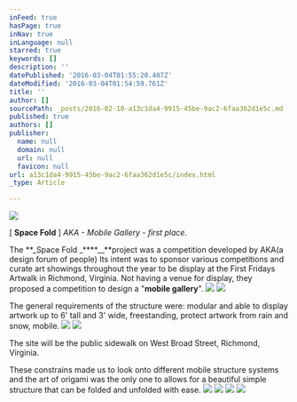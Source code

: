 ```yaml
---
inFeed: true
hasPage: true
inNav: true
inLanguage: null
starred: true
keywords: []
description: ''
datePublished: '2016-03-04T01:55:20.407Z'
dateModified: '2016-03-04T01:54:59.761Z'
title: ''
author: []
sourcePath: _posts/2016-02-10-a13c1da4-9915-45be-9ac2-6faa362d1e5c.md
published: true
authors: []
publisher:
  name: null
  domain: null
  url: null
  favicon: null
url: a13c1da4-9915-45be-9ac2-6faa362d1e5c/index.html
_type: Article

---
```

![](https://the-grid-user-content.s3-us-west-2.amazonaws.com/74e3f8eb-ff75-487f-a4f0-5e1211005624.jpg)

\[ **Space Fold** \] _AKA - Mobile Gallery - first place._

The **_Space Fold _****__**project was a competition developed by AKA(a design forum of people) Its intent was to sponsor various competitions and curate art showings throughout the year to be display at the First Fridays Artwalk in Richmond, Virginia. Not having a venue for display, they proposed a competition to design a "**mobile gallery**".
![](https://s3-us-west-2.amazonaws.com/the-grid-img/p/4fb329c65d24bb8b4634a677a32459b5850edc09.png)
![](https://s3-us-west-2.amazonaws.com/the-grid-img/p/a719b03f277f0db3701a8f7baffa3ed7f9285035.png)

The general requirements of the structure were: modular and able to display artwork up to 6' tall and 3' wide, freestanding, protect artwork from rain and snow, mobile.
![](https://s3-us-west-2.amazonaws.com/the-grid-img/p/bf00fb6662c815de1bca42486291ee57d3d1cca1.png)
![](https://s3-us-west-2.amazonaws.com/the-grid-img/p/76c1f9b07d7b5fc3e31de9ccbd26d10d4caedb4c.png)

The site will be the public sidewalk on West Broad Street, Richmond, Virginia.

These constrains made us to look onto different mobile structure systems and the art of origami was the only one to allows for a beautiful simple structure that can be folded and unfolded with ease.
![](https://s3-us-west-2.amazonaws.com/the-grid-img/p/9da4f786f1aa1cd969d743f7602a42ccce2bca16.png)
![](https://the-grid-user-content.s3-us-west-2.amazonaws.com/d12a8b6f-4d87-4dcf-97ef-6d3b27b92dcf.png)
![](https://the-grid-user-content.s3-us-west-2.amazonaws.com/dcf012fb-a1e2-41e1-97e4-b96c040f66e1.png)
![](https://the-grid-user-content.s3-us-west-2.amazonaws.com/d4960760-8d78-49a7-9acb-e8b45c780b6a.png)